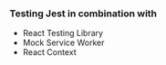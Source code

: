 ### Testing Jest in combination with
 - React Testing Library
- Mock Service Worker
 - React Context


